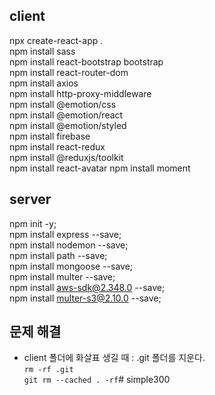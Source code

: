 ## client

npx create-react-app .  
npm install sass  
npm install react-bootstrap bootstrap  
npm install react-router-dom  
npm install axios  
npm install http-proxy-middleware  
npm install @emotion/css  
npm install @emotion/react  
npm install @emotion/styled  
npm install firebase  
npm install react-redux  
npm install @reduxjs/toolkit  
npm install react-avatar
npm install moment

## server

npm init -y;  
npm install express --save;  
npm install nodemon --save;  
npm install path --save;  
npm install mongoose --save;  
npm install multer --save;  
npm install aws-sdk@2.348.0 --save;  
npm install multer-s3@2.10.0 --save;

## 문제 해결

- client 폴더에 화살표 생길 때 : .git 폴더를 지운다.  
  `rm -rf .git`  
  `git rm --cached . -rf`# simple300
